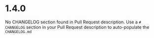 # 1.4.0
No CHANGELOG section found in Pull Request description.
Use a `# CHANGELOG` section in your Pull Request description to auto-populate the `CHANGELOG.md`

